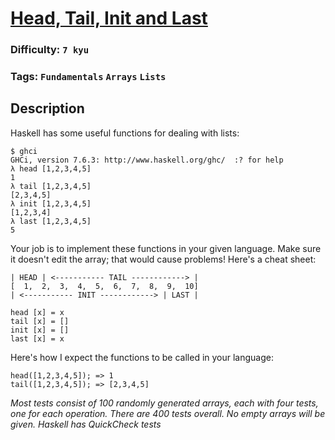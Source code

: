 # [Head, Tail, Init and Last](https://www.codewars.com/kata/54592a5052756d5c5d0009c3)

### Difficulty: `7 kyu`

### Tags: `Fundamentals` `Arrays` `Lists`

## Description

Haskell has some useful functions for dealing with lists:

```
$ ghci
GHCi, version 7.6.3: http://www.haskell.org/ghc/  :? for help
λ head [1,2,3,4,5]
1
λ tail [1,2,3,4,5]
[2,3,4,5]
λ init [1,2,3,4,5]
[1,2,3,4]
λ last [1,2,3,4,5]
5
```

Your job is to implement these functions in your given language. Make sure it doesn't edit the array; that would cause problems! Here's a cheat sheet:

```
| HEAD | <----------- TAIL ------------> |
[  1,  2,  3,  4,  5,  6,  7,  8,  9,  10]
| <----------- INIT ------------> | LAST |

head [x] = x
tail [x] = []
init [x] = []
last [x] = x
```

Here's how I expect the functions to be called in your language:

```
head([1,2,3,4,5]); => 1
tail([1,2,3,4,5]); => [2,3,4,5]
```

*Most tests consist of 100 randomly generated arrays, each with four tests, one for each operation. There are 400 tests overall. No empty arrays will be given. Haskell has QuickCheck tests*
